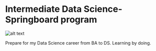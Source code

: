 # Intermediate Data Science-Springboard program

![alt text](http://www.letustweak.com/wp-content/uploads/2016/10/data-science-word-cloud-720x340.jpg)

Prepare for my Data Science career from BA to DS. Learning by doing. 
